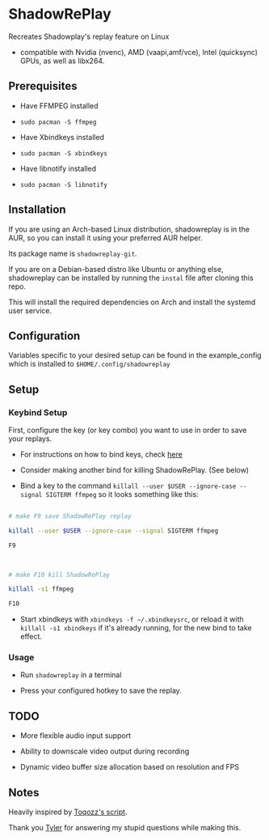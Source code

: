 # ShadowRePlay

  

Recreates Shadowplay's replay feature on Linux

  

- compatible with Nvidia (nvenc), AMD (vaapi,amf/vce), Intel (quicksync) GPUs, as well as libx264.

  

## Prerequisites

  

- Have FFMPEG installed

-  `sudo pacman -S ffmpeg`

- Have Xbindkeys installed

-  `sudo pacman -S xbindkeys`

- Have libnotify installed

-  `sudo pacman -S libnotify`

  

## Installation

If you are using an Arch-based Linux distribution, shadowreplay is in the AUR, so you can install it using your preferred AUR helper. 

Its package name is `shadowreplay-git`.

If you are on a Debian-based distro like Ubuntu or anything else, shadowreplay can be installed by running the `instal` file after cloning this repo.

This will install the required dependencies on Arch and install the systemd user service.

  

## Configuration

  

Variables specific to your desired setup can be found in the example_config which is installed to `$HOME/.config/shadowreplay`

  

## Setup

  

### Keybind Setup

First, configure the key (or key combo) you want to use in order to save your replays.

- For instructions on how to bind keys, check [here](http://xahlee.info/linux/linux_xbindkeys_tutorial.html)

- Consider making another bind for killing ShadowRePlay. (See below)

- Bind a key to the command `killall --user $USER --ignore-case --signal SIGTERM ffmpeg` so it looks something like this:

```sh

# make F9 save ShadowRePlay replay

killall --user $USER --ignore-case --signal SIGTERM ffmpeg

F9

  

# make F10 kill ShadowRePlay

killall -s1 ffmpeg

F10

```

- Start xbindkeys with `xbindkeys -f ~/.xbindkeysrc`, or reload it with `killall -s1 xbindkeys` if it's already running, for the new bind to take effect.

  

### Usage

  

- Run `shadowreplay` in a terminal

- Press your configured hotkey to save the replay.

  

## TODO

- More flexible audio input support

- Ability to downscale video output during recording

- Dynamic video buffer size allocation based on resolution and FPS

  

## Notes

Heavily inspired by [Toqozz's script](https://github.com/Toqozz/shadowplay-linux).

  

Thank you [Tyler](https://github.com/durcor) for answering my stupid questions while making this.
